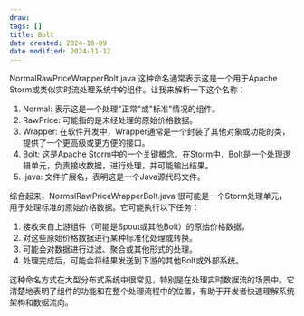 ```yaml
---
draw:
tags: []
title: Bolt
date created: 2024-10-09
date modified: 2024-11-12
---
```


NormalRawPriceWrapperBolt.java 这种命名通常表示这是一个用于Apache Storm或类似实时流处理系统中的组件。让我来解析一下这个名称：

1. Normal: 表示这是一个处理"正常"或"标准"情况的组件。
2. RawPrice: 可能指的是未经处理的原始价格数据。
3. Wrapper: 在软件开发中，Wrapper通常是一个封装了其他对象或功能的类，提供了一个更高级或更方便的接口。
4. Bolt: 这是Apache Storm中的一个关键概念。在Storm中，Bolt是一个处理逻辑单元，负责接收数据，进行处理，并可能输出结果。
5. .java: 文件扩展名，表明这是一个Java源代码文件。

综合起来，NormalRawPriceWrapperBolt.java 很可能是一个Storm处理单元，用于处理标准的原始价格数据。它可能执行以下任务：

1. 接收来自上游组件（可能是Spout或其他Bolt）的原始价格数据。
2. 对这些原始价格数据进行某种标准化处理或转换。
3. 可能会对数据进行过滤、聚合或其他形式的处理。
4. 处理完成后，可能会将结果发送到下游的其他Bolt或外部系统。

这种命名方式在大型分布式系统中很常见，特别是在处理实时数据流的场景中。它清楚地表明了组件的功能和在整个处理流程中的位置，有助于开发者快速理解系统架构和数据流向。
